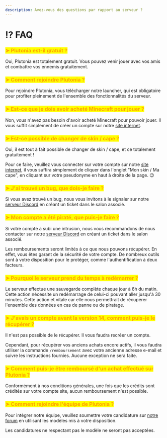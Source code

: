 ```yaml
---
description: Avez-vous des questions par rapport au serveur ?
---
```


# ⁉️ FAQ

### <mark style="color:orange;">➤ Plutonia est-il gratuit ?</mark>

Oui, Plutonia est totalement gratuit. Vous pouvez venir jouer avec vos amis et combattre vos ennemis gratuitement.



### <mark style="color:orange;">➤ Comment rejoindre Plutonia ?</mark>

Pour rejoindre Plutonia, vous télécharger notre launcher, qui est obligatoire pour profiter pleinement de l'ensemble des fonctionnalités du serveur.



### <mark style="color:orange;">➤ Est-ce que je dois avoir acheté Minecraft pour jouer ?</mark>

Non, vous n'avez pas besoin d'avoir acheté Minecraft pour pouvoir jouer. Il vous suffit simplement de créer un compte sur notre [site internet](https://plutonia-mc.fr/user/register).



### <mark style="color:orange;">➤ Est-ce possible de changer de skin / cape ?</mark>

Oui, il est tout à fait possible de changer de skin / cape, et ce totalement gratuitement !

Pour ce faire, veuillez vous connecter sur votre compte sur notre [site internet](https://plutonia-mc.fr/), il vous suffira simplement de cliquer dans l'onglet "Mon skin / Ma cape", en cliquant sur votre pseudonyme en haut à droite de la page. 😉



### <mark style="color:orange;">➤ J'ai trouvé un bug, que dois-je faire ?</mark>

Si vous avez trouvé un bug, nous vous invitons à le signaler sur notre [serveur Discord](https://discord.gg/plutonia) en créant un ticket dans le salon associé.



### <mark style="color:orange;">➤ Mon compte a été piraté, que puis-je faire ?</mark>

Si votre compte a subi une intrusion, nous vous recommandons de nous contacter sur notre [serveur Discord](https://discord.gg/plutonia) en créant un ticket dans le salon associé.

Les remboursements seront limités à ce que nous pouvons récupérer. En effet, vous êtes garant de la sécurité de votre compte. De nombreux outils sont à votre disposition pour le protéger, comme l'authentification à deux facteurs.



### <mark style="color:orange;">➤ Pourquoi le serveur prend du temps à redémarrer ?</mark>

Le serveur effectue une sauvegarde complète chaque jour à 6h du matin. Cette action nécessite un redémarrage de celui-ci pouvant aller jusqu'à 30 minutes. Cette action et vitale car elle nous permettrait de récupérer l'ensemble des données en cas de panne ou de piratage.&#x20;



### <mark style="color:orange;">➤ J'avais un compte avant la version 14, comment puis-je le récupérer ?</mark>

Il n'est pas possible de le récupérer. Il vous faudra recréer un compte.

Cependant, pour récupérer vos anciens achats encore actifs, il vous faudra utiliser la commande `/remboursement` avec votre ancienne adresse e-mail et suivre les instructions fournies. Aucune exception ne sera faite.



### <mark style="color:orange;">➤ Comment puis-je être remboursé d'un achat effectué sur Plutonia ?</mark>

Conformément à nos conditions générales, une fois que les crédits sont crédités sur votre compte site, aucun remboursement n'est possible.



### <mark style="color:orange;">➤ Comment rejoindre l'équipe de Plutonia ?</mark>

Pour intégrer notre équipe, veuillez soumettre votre candidature sur [notre forum](https://forum.plutonia-mc.fr/forums/13/) en utilisant les modèles mis à votre disposition.

Les candidatures ne respectant pas le modèle ne seront pas acceptées.
